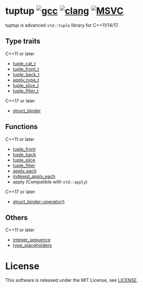 # tuptup [![gcc](https://github.com/akisute514/tuptup/actions/workflows/gcc-test.yml/badge.svg)](https://github.com/akisute514/tuptup/actions/workflows/gcc-test.yml) [![clang](https://github.com/akisute514/tuptup/actions/workflows/clang-test.yml/badge.svg)](https://github.com/akisute514/tuptup/actions/workflows/clang-test.yml) [![MSVC](https://github.com/akisute514/tuptup/actions/workflows/msvc-test.yml/badge.svg)](https://github.com/akisute514/tuptup/actions/workflows/msvc-test.yml)

tuptup is advanced `std::tuple` library for C++11/14/17.


## Type traits

C++11 or later
- [tuple_cat_t](docs/tuple_cat_t.md)
- [tuple_front_t](docs/usefull_alias.md)
- [tuple_back_t](docs/usefull_alias.md)
- [apply_type_t](docs/apply_type.md)
- [tuple_slice_t](docs/tuple_slice.md)
- [tuple_filter_t](docs/tuple_filter.md)

C++17 or later
- [struct_binder](docs/struct_binder.md)

## Functions

C++11 or later
- [tuple_front](docs/get_alias.md)
- [tuple_back](docs/usefull_alias.md)
- [tuple_slice](docs/tuple_slice.md)
- [tuple_filter](docs/tuple_filter.md)
- [apply_each](docs/apply_each.md)
- [indexed_apply_each](docs/indexed_apply_each.md)
- apply (Compatible with `std::apply`)

C++17 or later
- [struct_binder::operator()](docs/struct_binder.md)

## Others

C++11 or later
- [integer_sequence](docs/integer_sequence.md)
- [type_placeholders](docs/type_placeholders.md)


# License
This software is released under the MIT License, see [LICENSE](LICENSE).